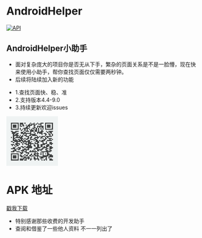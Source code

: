 # AndroidHelper

[![API](https://img.shields.io/badge/API-20%2B-brightgreen.svg?style=flat)](https://android-arsenal.com/api?level=20)

## AndroidHelper小助手
  - 面对复杂庞大的项目你是否无从下手，繁杂的页面关系是不是一脸懵，现在快来使用小助手，帮你查找页面仅仅需要两秒钟。
  - 后续将陆续加入新的功能


* 1.查找页面快、稳、准
* 2.支持版本4.4-9.0
* 3.持续更新欢迎issues



 ![image](https://raw.githubusercontent.com/dust365/AndroidHelper/master/app/images/downLoadCode.png)


# APK 地址
[戳我下载](https://raw.githubusercontent.com/dust365/AndroidHelper/master/app/goodApk/app-release.apk)



* 特别感谢那些收费的开发助手
* 查阅和借鉴了一些他人资料 不一一列出了
<br/>

